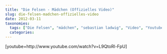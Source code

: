 ```yaml
---
title: "Die Felsen - Mädchen (Offizielles Video)"
slug: die-felsen-madchen-offizielles-video
date: 2012-03-11
taxonomies:
  tags: ["Die Felsen", "mädchen", "sebastian ladwig", "Video", "Youtube", "Musik"]
  categories: 
---
```


<p>[youtube=http://www.youtube.com/watch?v=L9QtoRl-FpU]</p>